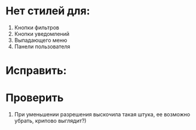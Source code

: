 # Нет стилей для:

1. Кнопки фильтров
2. Кнопки уведомлений
3. Выпадающего меню
4. Панели пользователя

# Исправить:



# Проверить

1. При уменьшении разрешения выскочила такая штука, ее возможно убрать, крипово выглядит?)